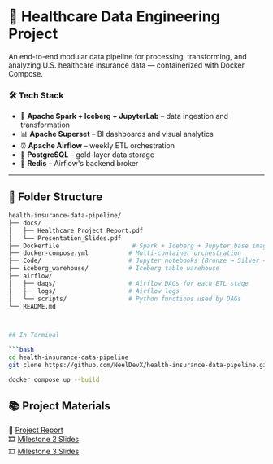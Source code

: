 # 🏥 Healthcare Data Engineering Project

An end-to-end modular data pipeline for processing, transforming, and analyzing U.S. healthcare insurance data — containerized with Docker Compose.

### 🛠️ Tech Stack

- 🧪 **Apache Spark + Iceberg + JupyterLab** – data ingestion and transformation
- 📊 **Apache Superset** – BI dashboards and visual analytics
- ⏰ **Apache Airflow** – weekly ETL orchestration
- 🐘 **PostgreSQL** – gold-layer data storage
- 🧠 **Redis** – Airflow's backend broker

---

## 📁 Folder Structure

````bash
health-insurance-data-pipeline/
├── docs/
│   ├── Healthcare_Project_Report.pdf
│   └── Presentation_Slides.pdf
├── Dockerfile                    # Spark + Iceberg + Jupyter base image
├── docker-compose.yml           # Multi-container orchestration
├── Code/                        # Jupyter notebooks (Bronze → Silver → Gold)
├── iceberg_warehouse/           # Iceberg table warehouse
├── airflow/
│   ├── dags/                    # Airflow DAGs for each ETL stage
│   ├── logs/                    # Airflow logs
│   └── scripts/                 # Python functions used by DAGs
└── README.md



## In Terminal

```bash
cd health-insurance-data-pipeline
git clone https://github.com/NeelDevX/health-insurance-data-pipeline.git

docker compose up --build
````

## 📚 Project Materials

📄 [Project Report](docs/Healthcare_Project_Report.pdf)<br>
🎞️ [Milestone 2 Slides](<docs/Milestone_2_(15_April_2025).pdf>)<br>
🎞️ [Milestone 3 Slides](<docs/Milestone_3_(06_May_2025).pdf>)

